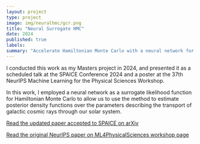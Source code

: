 ```yaml
---
layout: project
type: project
image: img/neuralhmc/gcr.png
title: "Neural Surrogate HMC"
date: 2024
published: true
labels:
summary: "Accelerate Hamiltonian Monte Carlo with a neural network for galactic cosmic ray detection"
---
```


I conducted this work as my Masters project in 2024, and presented it as a scheduled talk at the SPAICE Conference 2024 and a poster at the 37th NeurIPS Machine Learning for the Physical Sciences Workshop.

In this work, I employed a neural network as a surrogate likelihood function for Hamiltonian Monte Carlo to allow us to use the method to estimate posterior density functions over the parameters describing the transport of galactic cosmic rays through our solar system.

[Read the updated paper accepted to SPAICE on arXiv](https://arxiv.org/abs/2407.20432)

[Read the original NeurIPS paper on ML4PhysicalSciences workshop page](https://ml4physicalsciences.github.io/2023/files/NeurIPS_ML4PS_2023_74.pdf)